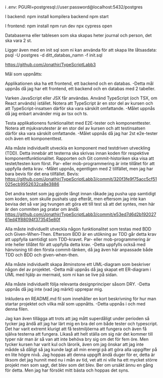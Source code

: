 i .env:
PGURI=postgresql://user:password@localhost:5432/postgres

I backend:
npm install
kompilera backend
npm start

I frontend:
npm install
npm run dev
npx cypress open

Databaserna eller tablesen som ska skapas heter journal och person, det ska vara 2 st. 

Ligger även med en init sql som ni kan använda för att skapa lite låtsasdata:
psql -U postgres -d ditt_databas_namn -f init.sql

https://github.com/Jonathir/TypeScriptLabb3

Mål som uppnåtts:

Applikationen ska ha ett frontend, ett backend och en databas.
-Detta mål uppnås då jag har ett frontend, ett backend och en databas med 2 tabeller.

Varken JavaScript eller JSX får användas. Använd TypeScript (och TSX, om React används) istället. Notera att TypeScript är en stor del av kursen och att TypeScript-insatsen därför ska vara särskilt omfattande.
-Målet uppnås då jag enbart använder mig av tsx och ts.

Testa applikationens funktionalitet med E2E-tester och komponenttester. Notera att mjukvarutester är en stor del av kursen och att testinsatsen därför ska vara särskilt omfattande.
-Målet uppnås då jag har 2st e2e-tester och även ett komponenttest.

Alla måste individuellt utveckla en komponent med testdriven utveckling (TDD). Detta innebär att testerna ska skrivas innan koden för respektive komponentfunktionalitet. Rapporten och Git commit-historiken ska visa att testet/testen kom först. Par- eller mob-programmering är inte tillåtet för att uppfylla detta krav.
-Målet uppnås, egentligen med 2 tillfället, men jag har bara bevis för det ena tillfället. Bevis: https://github.com/Jonathir/TypeScriptLabb3/commit/320f3fe9f75acc5cf51025ecb9952632ca8e3886

Det andra testet som jag gjorde långt innan råkade jag pusha upp samtidigt som koden, som skulle pushats upp efteråt, men eftersom jag inte kan bevisa det så var jag tvungen att göra ett till test så att det syntes, men här är den commiten jag pratar om ändå: https://github.com/Jonathir/TypeScriptLabb3/commit/e53ed7d6d2b19202761ed41f88094f373545e80f

Alla måste individuellt utveckla någon funktionalitet som testas med BDD och Given-When-Then. Eftersom BDD är en utökning av TDD går detta krav att uppfylla samtidigt som TDD-kravet. Par- eller mob-programmering är inte heller tillåtet för att uppfylla detta krav.
-Detta uppfylls också med hänvisning till den första commit-länken, då jag även här anpassade både TDD och BDD och given-when-then.

Alla måste individuellt skapa åtminstone ett UML-diagram som beskriver någon del av projektet.
-Detta mål uppnås då jag skapat ett ER-diagram i UML med hjälp av mermaid, som ni kan se live på sidan.

Alla måste individuellt följa relevanta designprinciper såsom DRY.
-Detta uppnås då jag inte (vad jag märkt) upprepar mig. 

Inkludera en README.md fil som innehåller en kort beskrivning för hur man startar projektet och vilka mål som uppnåtts. 
-Detta uppnås i och med denna filen. 

Jag kan även tillägga att trots att jag mått superdåligt under perioden så tycker jag ändå att jag har lärt mig en bra del om både tester och typescript. Det har varit extremt klurigt att få testmiljöerna att fungera och även få själva testerna att fungera. Likaså att helt ställa om sig när det kommer till typer när man är så van att inte behöva bry sig om det för fem öre. Men tycker kursen har varit kul och lärorik, även om jag önskar att jag inte mådde så dåligt så jag kunde lagt all min energi på att göra alla uppgifter på en lite högre nivå. Jag hoppas att denna uppgift ändå duger för er, detta är liksom det jag hunnit med nu i mån av tid, vet att ni ville ha ett mycket större projekt men som sagt, det blev som det blev. Ber om ursäkt ännu en gång för detta. Men jag har försökt mitt bästa och hoppas det syns. 